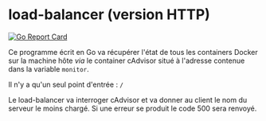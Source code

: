 # load-balancer (version HTTP)

[![Go Report Card](https://img.shields.io/badge/go%20report-A%2B-brightgreen.svg?style=flat-square)](http://goreportcard.com/report/MattMattV/load-balancer)

Ce programme écrit en Go va récupérer l'état de tous les containers Docker sur la machine hôte *via* le container cAdvisor situé à l'adresse contenue dans la variable `monitor`.

Il n'y a qu'un seul point d'entrée : `/`

Le load-balancer va interroger cAdvisor et va donner au client le nom du serveur le moins chargé. Si une erreur se produit le code 500 sera renvoyé.
